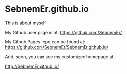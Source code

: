 # SebnemEr.github.io
This is about myself

My Github user page is at: 
https://github.com/SebnemEr/

My Github Pages repo can be found at:  
https://github.com/SebnemEr/SebnemEr.github.io/

And, soon, you can see my customized homepage at:

http://SebnemEr.github.io/
